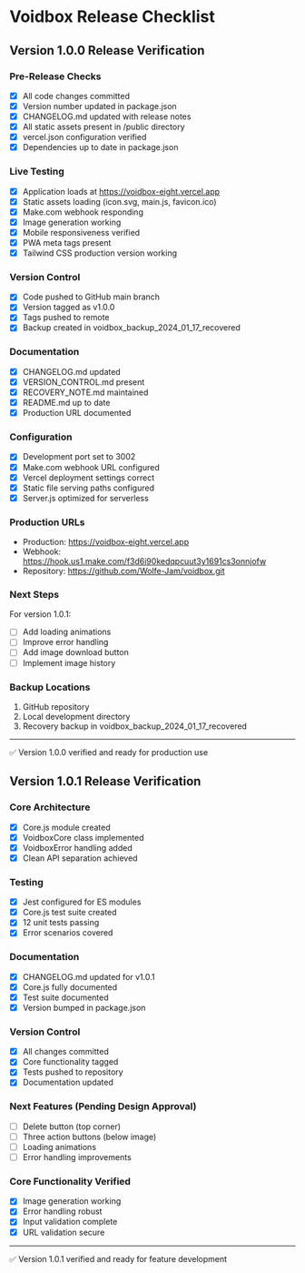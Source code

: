 # Voidbox Release Checklist

## Version 1.0.0 Release Verification

### Pre-Release Checks
- [x] All code changes committed
- [x] Version number updated in package.json
- [x] CHANGELOG.md updated with release notes
- [x] All static assets present in /public directory
- [x] vercel.json configuration verified
- [x] Dependencies up to date in package.json

### Live Testing
- [x] Application loads at https://voidbox-eight.vercel.app
- [x] Static assets loading (icon.svg, main.js, favicon.ico)
- [x] Make.com webhook responding
- [x] Image generation working
- [x] Mobile responsiveness verified
- [x] PWA meta tags present
- [x] Tailwind CSS production version working

### Version Control
- [x] Code pushed to GitHub main branch
- [x] Version tagged as v1.0.0
- [x] Tags pushed to remote
- [x] Backup created in voidbox_backup_2024_01_17_recovered

### Documentation
- [x] CHANGELOG.md updated
- [x] VERSION_CONTROL.md present
- [x] RECOVERY_NOTE.md maintained
- [x] README.md up to date
- [x] Production URL documented

### Configuration
- [x] Development port set to 3002
- [x] Make.com webhook URL configured
- [x] Vercel deployment settings correct
- [x] Static file serving paths configured
- [x] Server.js optimized for serverless

### Production URLs
- Production: https://voidbox-eight.vercel.app
- Webhook: https://hook.us1.make.com/f3d6i90kedqpcuut3y1691cs3onnjofw
- Repository: https://github.com/Wolfe-Jam/voidbox.git

### Next Steps
For version 1.0.1:
- [ ] Add loading animations
- [ ] Improve error handling
- [ ] Add image download button
- [ ] Implement image history

### Backup Locations
1. GitHub repository
2. Local development directory
3. Recovery backup in voidbox_backup_2024_01_17_recovered

---
✅ Version 1.0.0 verified and ready for production use

## Version 1.0.1 Release Verification

### Core Architecture
- [x] Core.js module created
- [x] VoidboxCore class implemented
- [x] VoidboxError handling added
- [x] Clean API separation achieved

### Testing
- [x] Jest configured for ES modules
- [x] Core.js test suite created
- [x] 12 unit tests passing
- [x] Error scenarios covered

### Documentation
- [x] CHANGELOG.md updated for v1.0.1
- [x] Core.js fully documented
- [x] Test suite documented
- [x] Version bumped in package.json

### Version Control
- [x] All changes committed
- [x] Core functionality tagged
- [x] Tests pushed to repository
- [x] Documentation updated

### Next Features (Pending Design Approval)
- [ ] Delete button (top corner)
- [ ] Three action buttons (below image)
- [ ] Loading animations
- [ ] Error handling improvements

### Core Functionality Verified
- [x] Image generation working
- [x] Error handling robust
- [x] Input validation complete
- [x] URL validation secure

---
✅ Version 1.0.1 verified and ready for feature development
